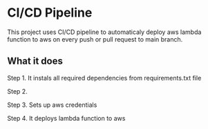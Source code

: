 # CI/CD Pipeline

This project uses CI/CD pipeline to automaticaly deploy aws lambda function 
to aws on every push or pull request to main branch.

## What it does

Step 1. 
It instals all required dependencies from requirements.txt file

Step 2.


Step 3.
Sets up aws credentials 

Step 4.
It deploys lambda function to aws
